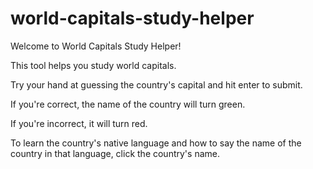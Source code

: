 # world-capitals-study-helper

Welcome to World Capitals Study Helper!

This tool helps you study world capitals. 

Try your hand at guessing the country's capital and hit enter to submit.

If you're correct, the name of the country will turn green.

If you're incorrect, it will turn red.

To learn the country's native language and how to say the name of the country in that language, click the country's name.